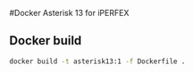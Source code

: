 #Docker Asterisk 13 for iPERFEX

## Docker build

```bash
docker build -t asterisk13:1 -f Dockerfile .
```

